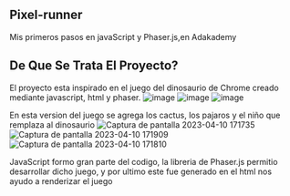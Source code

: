 ## Pixel-runner

Mis primeros pasos en javaScript y Phaser.js,en Adakademy

## De Que Se Trata El Proyecto?

El proyecto esta inspirado en el juego del dinosaurio de Chrome creado mediante javascript, html y phaser.
![image](https://user-images.githubusercontent.com/111317799/231001950-92356ac1-fbd9-4907-aaa3-5064232a7e3c.png)
![image](https://user-images.githubusercontent.com/111317799/231002117-0d3f1514-e44f-4d9b-8581-84ec35a2b38c.png)
![image](https://user-images.githubusercontent.com/111317799/231002190-8bee5e2f-0db2-4ac0-9375-2fba0ee20e1f.png)

En esta version del juego se agrega los cactus, los pajaros y el niño que remplaza al dinosaurio 
![Captura de pantalla 2023-04-10 171735](https://user-images.githubusercontent.com/111317799/231005498-0f2dda3c-c0ff-4caa-adfc-1dd834e1c8c7.png)
![Captura de pantalla 2023-04-10 171909](https://user-images.githubusercontent.com/111317799/231005717-102a2272-8935-4c1b-bf2d-854608098cd2.png)
![Captura de pantalla 2023-04-10 171810](https://user-images.githubusercontent.com/111317799/231005564-da7d5b3d-07f9-43ec-8e06-4eb80c753ab1.png)




JavaScript formo gran parte del codigo, la libreria de Phaser.js permitio desarrollar dicho juego, y por ultimo este fue generado en el html nos ayudo a renderizar el juego

  

                                                                                                                                                                        
